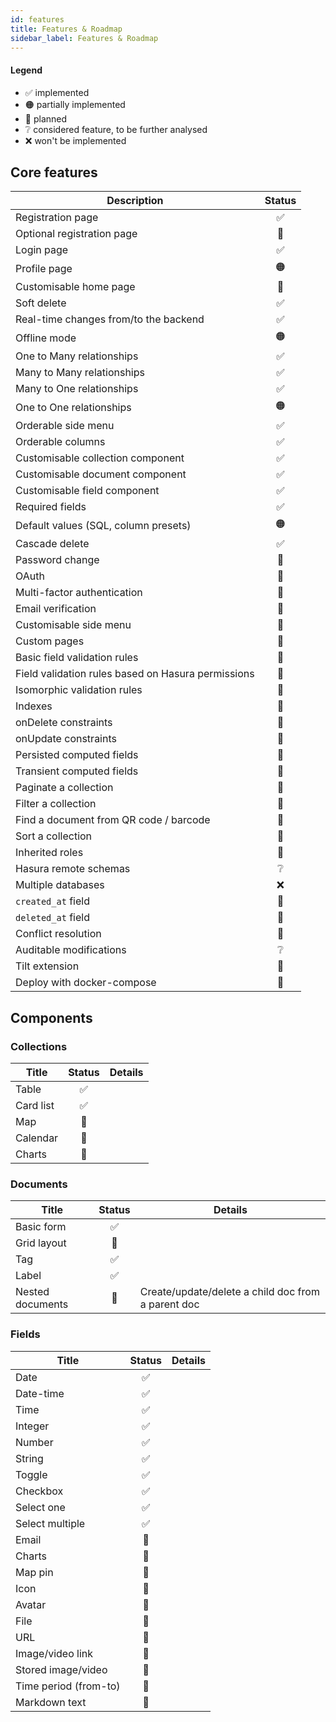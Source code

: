 ```yaml
---
id: features
title: Features & Roadmap
sidebar_label: Features & Roadmap
---
```


#### Legend

- ✅ implemented
- 🟠 partially implemented
- 📅 planned
- ❔ considered feature, to be further analysed
- ❌ won't be implemented

## Core features

| Description                                        | Status |
| -------------------------------------------------- | :----: |
| Registration page                                  |   ✅   |
| Optional registration page                         |   📅   |
| Login page                                         |   ✅   |
| Profile page                                       |   🟠   |
| Customisable home page                             |   📅   |
| Soft delete                                        |   ✅   |
| Real-time changes from/to the backend              |   ✅   |
| Offline mode                                       |   🟠   |
| One to Many relationships                          |   ✅   |
| Many to Many relationships                         |   ✅   |
| Many to One relationships                          |   ✅   |
| One to One relationships                           |   🟠   |
| Orderable side menu                                |   ✅   |
| Orderable columns                                  |   ✅   |
| Customisable collection component                  |   ✅   |
| Customisable document component                    |   ✅   |
| Customisable field component                       |   ✅   |
| Required fields                                    |   ✅   |
| Default values (SQL, column presets)               |   🟠   |
| Cascade delete                                     |   ✅   |
| Password change                                    |   📅   |
| OAuth                                              |   📅   |
| Multi-factor authentication                        |   📅   |
| Email verification                                 |   📅   |
| Customisable side menu                             |   📅   |
| Custom pages                                       |   📅   |
| Basic field validation rules                       |   📅   |
| Field validation rules based on Hasura permissions |   📅   |
| Isomorphic validation rules                        |   📅   |
| Indexes                                            |   📅   |
| onDelete constraints                               |   📅   |
| onUpdate constraints                               |   📅   |
| Persisted computed fields                          |   📅   |
| Transient computed fields                          |   📅   |
| Paginate a collection                              |   📅   |
| Filter a collection                                |   📅   |
| Find a document from QR code / barcode             |   📅   |
| Sort a collection                                  |   📅   |
| Inherited roles                                    |   📅   |
| Hasura remote schemas                              |   ❔   |
| Multiple databases                                 |   ❌   |
| `created_at` field                                 |   📅   |
| `deleted_at` field                                 |   📅   |
| Conflict resolution                                |   📅   |
| Auditable modifications                            |   ❔   |
| Tilt extension                                     |   📅   |
| Deploy with docker-compose                         |   📅   |

## Components

### Collections

| Title     | Status | Details |
| --------- | :----: | ------- |
| Table     |   ✅   |
| Card list |   ✅   |
| Map       |   📅   |
| Calendar  |   📅   |
| Charts    |   📅   |

### Documents

| Title            | Status | Details                                            |
| ---------------- | :----: | -------------------------------------------------- |
| Basic form       |   ✅   |
| Grid layout      |   📅   |
| Tag              |   ✅   |
| Label            |   ✅   |
| Nested documents |   📅   | Create/update/delete a child doc from a parent doc |

### Fields

| Title                 | Status | Details |
| --------------------- | :----: | ------- |
| Date                  |   ✅   |
| Date-time             |   ✅   |
| Time                  |   ✅   |
| Integer               |   ✅   |
| Number                |   ✅   |
| String                |   ✅   |
| Toggle                |   ✅   |
| Checkbox              |   ✅   |
| Select one            |   ✅   |
| Select multiple       |   ✅   |
| Email                 |   📅   |
| Charts                |   📅   |
| Map pin               |   📅   |
| Icon                  |   📅   |
| Avatar                |   📅   |
| File                  |   📅   |
| URL                   |   📅   |
| Image/video link      |   📅   |
| Stored image/video    |   📅   |
| Time period (from-to) |   📅   |
| Markdown text         |   📅   |

